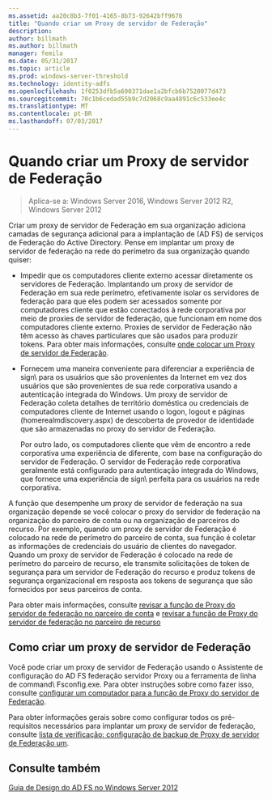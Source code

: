 ```yaml
---
ms.assetid: aa20c8b3-7f01-4165-8b73-92642bff9676
title: "Quando criar um Proxy de servidor de Federação"
description: 
author: billmath
ms.author: billmath
manager: femila
ms.date: 05/31/2017
ms.topic: article
ms.prod: windows-server-threshold
ms.technology: identity-adfs
ms.openlocfilehash: 1f0253dfb5a690371dae1a2bfcb6b7520077d473
ms.sourcegitcommit: 70c1b6cedad55b9c7d2068c9aa4891c6c533ee4c
ms.translationtype: MT
ms.contentlocale: pt-BR
ms.lasthandoff: 07/03/2017
---
```

# <a name="when-to-create-a-federation-server-proxy"></a>Quando criar um Proxy de servidor de Federação

>Aplica-se a: Windows Server 2016, Windows Server 2012 R2, Windows Server 2012

Criar um proxy de servidor de Federação em sua organização adiciona camadas de segurança adicional para a implantação de \(AD FS\) de serviços de Federação do Active Directory. Pense em implantar um proxy de servidor de federação na rede do perímetro da sua organização quando quiser:  
  
-   Impedir que os computadores cliente externo acessar diretamente os servidores de Federação. Implantando um proxy de servidor de Federação em sua rede perímetro, efetivamente isolar os servidores de federação para que eles podem ser acessados somente por computadores cliente que estão conectados à rede corporativa por meio de proxies de servidor de federação, que funcionam em nome dos computadores cliente externo. Proxies de servidor de Federação não têm acesso às chaves particulares que são usados para produzir tokens. Para obter mais informações, consulte [onde colocar um Proxy de servidor de Federação](Where-to-Place-a-Federation-Server-Proxy.md).  
  
-   Fornecem uma maneira conveniente para diferenciar a experiência de sign\ para os usuários que são provenientes da Internet em vez dos usuários que são provenientes de sua rede corporativa usando a autenticação integrada do Windows. Um proxy de servidor de Federação coleta detalhes de território doméstica ou credenciais de computadores cliente de Internet usando o logon, logout e páginas \(homerealmdiscovery.aspx\) de descoberta de provedor de identidade que são armazenadas no proxy do servidor de Federação.  
  
    Por outro lado, os computadores cliente que vêm de encontro a rede corporativa uma experiência de diferente, com base na configuração do servidor de Federação. O servidor de Federação rede corporativa geralmente está configurado para autenticação integrada do Windows, que fornece uma experiência de sign\ perfeita para os usuários na rede corporativa.  
  
A função que desempenhe um proxy de servidor de federação na sua organização depende se você colocar o proxy do servidor de federação na organização do parceiro de conta ou na organização de parceiros do recurso. Por exemplo, quando um proxy de servidor de Federação é colocado na rede de perímetro do parceiro de conta, sua função é coletar as informações de credenciais do usuário de clientes do navegador. Quando um proxy de servidor de Federação é colocado na rede de perímetro do parceiro de recurso, ele transmite solicitações de token de segurança para um servidor de Federação do recurso e produz tokens de segurança organizacional em resposta aos tokens de segurança que são fornecidos por seus parceiros de conta.  
  
Para obter mais informações, consulte [revisar a função de Proxy do servidor de federação no parceiro de conta](Review-the-Role-of-the-Federation-Server-Proxy-in-the-Account-Partner.md) e [revisar a função de Proxy do servidor de federação no parceiro de recurso](Review-the-Role-of-the-Federation-Server-Proxy-in-the-Resource-Partner.md)  
  
## <a name="how-to-create-a-federation-server-proxy"></a>Como criar um proxy de servidor de Federação  
Você pode criar um proxy de servidor de Federação usando o Assistente de configuração do AD FS federação servidor Proxy ou a ferramenta de linha de command\ Fsconfig.exe. Para obter instruções sobre como fazer isso, consulte [configurar um computador para a função de Proxy do servidor de Federação](../../ad-fs/deployment/Configure-a-Computer-for-the-Federation-Server-Proxy-Role.md).  
  
Para obter informações gerais sobre como configurar todos os pré-requisitos necessários para implantar um proxy de servidor de federação, consulte [lista de verificação: configuração de backup de Proxy de servidor de Federação um](../../ad-fs/deployment/Checklist--Setting-Up-a-Federation-Server-Proxy.md).  
  
## <a name="see-also"></a>Consulte também
[Guia de Design do AD FS no Windows Server 2012](AD-FS-Design-Guide-in-Windows-Server-2012.md)

